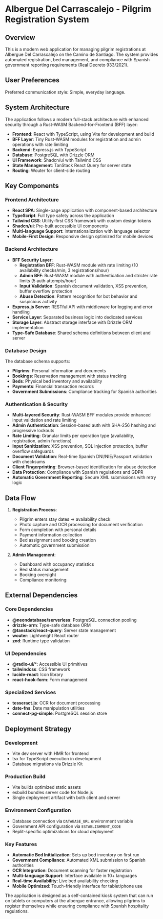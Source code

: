 # Albergue Del Carrascalejo - Pilgrim Registration System

## Overview

This is a modern web application for managing pilgrim registrations at Albergue Del Carrascalejo on the Camino de Santiago. The system provides automated registration, bed management, and compliance with Spanish government reporting requirements (Real Decreto 933/2021).

## User Preferences

Preferred communication style: Simple, everyday language.

## System Architecture

The application follows a modern full-stack architecture with enhanced security through a Rust-WASM Backend-for-Frontend (BFF) layer:

- **Frontend**: React with TypeScript, using Vite for development and build
- **BFF Layer**: Tiny Rust-WASM modules for registration and admin operations with rate limiting
- **Backend**: Express.js with TypeScript
- **Database**: PostgreSQL with Drizzle ORM
- **UI Framework**: Shadcn/ui with Tailwind CSS
- **State Management**: TanStack React Query for server state
- **Routing**: Wouter for client-side routing

## Key Components

### Frontend Architecture
- **React SPA**: Single-page application with component-based architecture
- **TypeScript**: Full type safety across the application
- **Tailwind CSS**: Utility-first CSS framework with custom design tokens
- **Shadcn/ui**: Pre-built accessible UI components
- **Multi-language Support**: Internationalization with language selector
- **Mobile-First Design**: Responsive design optimized for mobile devices

### Backend Architecture
- **BFF Security Layer**: 
  - **Registration BFF**: Rust-WASM module with rate limiting (10 availability checks/min, 3 registrations/hour)
  - **Admin BFF**: Rust-WASM module with authentication and stricter rate limits (5 auth attempts/hour)
  - **Input Validation**: Spanish document validation, XSS prevention, buffer overflow protection
  - **Abuse Detection**: Pattern recognition for bot behavior and suspicious activity
- **Express.js Server**: RESTful API with middleware for logging and error handling
- **Service Layer**: Separated business logic into dedicated services
- **Storage Layer**: Abstract storage interface with Drizzle ORM implementation
- **Type-Safe Database**: Shared schema definitions between client and server

### Database Design
The database schema supports:
- **Pilgrims**: Personal information and documents
- **Bookings**: Reservation management with status tracking
- **Beds**: Physical bed inventory and availability
- **Payments**: Financial transaction records
- **Government Submissions**: Compliance tracking for Spanish authorities

### Authentication & Security
- **Multi-layered Security**: Rust-WASM BFF modules provide enhanced input validation and rate limiting
- **Admin Authentication**: Session-based auth with SHA-256 hashing and progressive lockouts
- **Rate Limiting**: Granular limits per operation type (availability, registration, admin functions)
- **Input Sanitization**: XSS prevention, SQL injection protection, buffer overflow safeguards
- **Document Validation**: Real-time Spanish DNI/NIE/Passport validation with checksums
- **Client Fingerprinting**: Browser-based identification for abuse detection
- **Data Protection**: Compliance with Spanish regulations and GDPR
- **Automatic Government Reporting**: Secure XML submissions with retry logic

## Data Flow

1. **Registration Process**:
   - Pilgrim enters stay dates → availability check
   - Photo capture and OCR processing for document verification
   - Form completion with personal details
   - Payment information collection
   - Bed assignment and booking creation
   - Automatic government submission

2. **Admin Management**:
   - Dashboard with occupancy statistics
   - Bed status management
   - Booking oversight
   - Compliance monitoring

## External Dependencies

### Core Dependencies
- **@neondatabase/serverless**: PostgreSQL connection pooling
- **drizzle-orm**: Type-safe database ORM
- **@tanstack/react-query**: Server state management
- **wouter**: Lightweight React router
- **zod**: Runtime type validation

### UI Dependencies
- **@radix-ui/***: Accessible UI primitives
- **tailwindcss**: CSS framework
- **lucide-react**: Icon library
- **react-hook-form**: Form management

### Specialized Services
- **tesseract.js**: OCR for document processing
- **date-fns**: Date manipulation utilities
- **connect-pg-simple**: PostgreSQL session store

## Deployment Strategy

### Development
- Vite dev server with HMR for frontend
- tsx for TypeScript execution in development
- Database migrations via Drizzle Kit

### Production Build
- Vite builds optimized static assets
- esbuild bundles server code for Node.js
- Single deployment artifact with both client and server

### Environment Configuration
- Database connection via `DATABASE_URL` environment variable
- Government API configuration via `ESTABLISHMENT_CODE`
- Replit-specific optimizations for cloud deployment

### Key Features
- **Automatic Bed Initialization**: Sets up bed inventory on first run
- **Government Compliance**: Automated XML submission to Spanish authorities
- **OCR Integration**: Document scanning for faster registration
- **Multi-language Support**: Interface available in 10+ languages
- **Real-time Availability**: Live bed availability checking
- **Mobile Optimized**: Touch-friendly interface for tablet/phone use

The application is designed as a self-contained kiosk system that can run on tablets or computers at the albergue entrance, allowing pilgrims to register themselves while ensuring compliance with Spanish hospitality regulations.